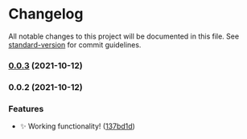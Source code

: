# Changelog

All notable changes to this project will be documented in this file. See [standard-version](https://github.com/conventional-changelog/standard-version) for commit guidelines.

### [0.0.3](https://github.com/SkepticMystic/Cites2Pandoc/compare/0.0.2...0.0.3) (2021-10-12)

### 0.0.2 (2021-10-12)


### Features

* :sparkles: Working functionality! ([137bd1d](https://github.com/SkepticMystic/Cites2Pandoc/commit/137bd1dba875e9cdf85e14635f6a393c69e179d8))

